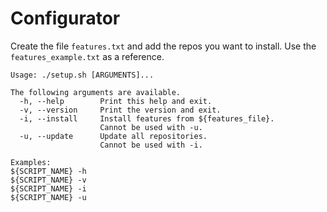 Configurator
============

Create the file `features.txt` and add the repos you want to install.  Use the `features_example.txt` as a reference.

```
Usage: ./setup.sh [ARGUMENTS]...

The following arguments are available.
  -h, --help        Print this help and exit.
  -v, --version     Print the version and exit.
  -i, --install     Install features from ${features_file}.
                    Cannot be used with -u.
  -u, --update      Update all repositories.
                    Cannot be used with -i.

Examples:
${SCRIPT_NAME} -h
${SCRIPT_NAME} -v
${SCRIPT_NAME} -i
${SCRIPT_NAME} -u
```

